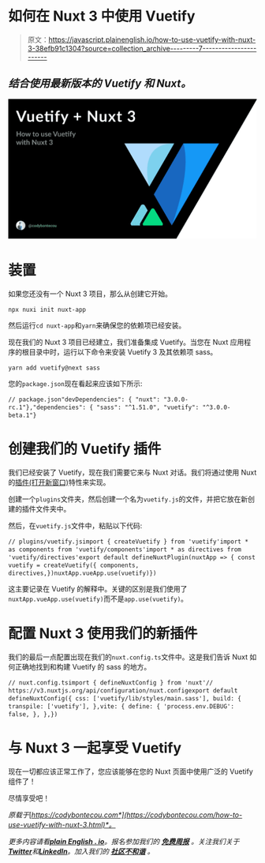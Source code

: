 # 如何在 Nuxt 3 中使用 Vuetify

> 原文：<https://javascript.plainenglish.io/how-to-use-vuetify-with-nuxt-3-38efb91c1304?source=collection_archive---------7----------------------->

## *结合使用最新版本的 Vuetify 和 Nuxt。*

![](img/f1c77f9d18a9a6637fb86e690a29e8c8.png)

# 装置

如果您还没有一个 Nuxt 3 项目，那么从创建它开始。

```
npx nuxi init nuxt-app
```

然后运行`cd nuxt-app`和`yarn`来确保您的依赖项已经安装。

现在我们的 Nuxt 3 项目已经建立，我们准备集成 Vuetify。当您在 Nuxt 应用程序的根目录中时，运行以下命令来安装 Vuetify 3 及其依赖项 sass。

```
yarn add vuetify@next sass
```

您的`package.json`现在看起来应该如下所示:

```
// package.json"devDependencies": { "nuxt": "3.0.0-rc.1"},"dependencies": { "sass": "^1.51.0", "vuetify": "^3.0.0-beta.1"}
```

# 创建我们的 Vuetify 插件

我们已经安装了 Vuetify，现在我们需要它来与 Nuxt 对话。我们将通过使用 Nuxt 的[插件(打开新窗口)](https://v3.nuxtjs.org/guide/directory-structure/plugins/)特性来实现。

创建一个`plugins`文件夹，然后创建一个名为`vuetify.js`的文件，并把它放在新创建的插件文件夹中。

然后，在`vuetify.js`文件中，粘贴以下代码:

```
// plugins/vuetify.jsimport { createVuetify } from 'vuetify'import * as components from 'vuetify/components'import * as directives from 'vuetify/directives'export default defineNuxtPlugin(nuxtApp => { const vuetify = createVuetify({ components, directives,})nuxtApp.vueApp.use(vuetify)})
```

这主要记录在 Vuetify 的解释中。关键的区别是我们使用了`nuxtApp.vueApp.use(vuetify)`而不是`app.use(vuetify)`。

# 配置 Nuxt 3 使用我们的新插件

我们的最后一点配置出现在我们的`nuxt.config.ts`文件中。这是我们告诉 Nuxt 如何正确地找到和构建 Vuetify 的 sass 的地方。

```
// nuxt.config.tsimport { defineNuxtConfig } from 'nuxt'// https://v3.nuxtjs.org/api/configuration/nuxt.configexport default defineNuxtConfig({ css: ['vuetify/lib/styles/main.sass'], build: { transpile: ['vuetify'], },vite: { define: { 'process.env.DEBUG': false, }, },})
```

# 与 Nuxt 3 一起享受 Vuetify

现在一切都应该正常工作了，您应该能够在您的 Nuxt 页面中使用广泛的 Vuetify 组件了！

尽情享受吧！

*原载于*[*https://codybontecou.com*](https://codybontecou.com/how-to-use-vuetify-with-nuxt-3.html)*。*

*更多内容请看*[***plain English . io***](https://plainenglish.io/)*。报名参加我们的* [***免费周报***](http://newsletter.plainenglish.io/) *。关注我们关于*[***Twitter***](https://twitter.com/inPlainEngHQ)*和*[***LinkedIn***](https://www.linkedin.com/company/inplainenglish/)*。加入我们的* [***社区不和谐***](https://discord.gg/GtDtUAvyhW) *。*
